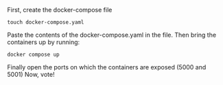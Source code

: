 First, create the docker-compose file

```
touch docker-compose.yaml
```

Paste the contents of the docker-compose.yaml in the file.
Then bring the containers up by running:

```
docker compose up
```

Finally open the ports on which the containers are exposed (5000 and 5001)
Now, vote!